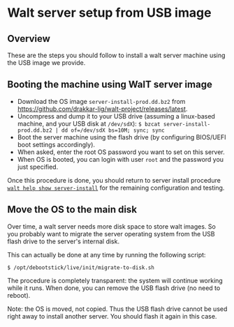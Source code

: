 
# Walt server setup from USB image

## Overview

These are the steps you should follow to install a walt server machine using the USB image we provide.


## Booting the machine using WalT server image

* Download the OS image `server-install-prod.dd.bz2` from https://github.com/drakkar-lig/walt-project/releases/latest.
* Uncompress and dump it to your USB drive (assuming a linux-based machine, and your USB disk at `/dev/sdX`):
  `$ bzcat server-install-prod.dd.bz2 | dd of=/dev/sdX bs=10M; sync; sync`
* Boot the server machine using the flash drive (by configuring BIOS/UEFI boot settings accordingly).
* When asked, enter the root OS password you want to set on this server.
* When OS is booted, you can login with user `root` and the password you just specified.

Once this procedure is done, you should return to server install procedure [`walt help show server-install`](server-install.md)
for the remaining configuration and testing.


## Move the OS to the main disk

Over time, a walt server needs more disk space to store walt images.
So you probably want to migrate the server operating system from the USB flash drive to the server's internal disk.

This can actually be done at any time by running the following script:
```
$ /opt/debootstick/live/init/migrate-to-disk.sh
```

The procedure is completely transparent: the system will continue working while it runs.
When done, you can remove the USB flash drive (no need to reboot).

Note: the OS is moved, not copied. Thus the USB flash drive cannot be used right away to
install another server. You should flash it again in this case.


